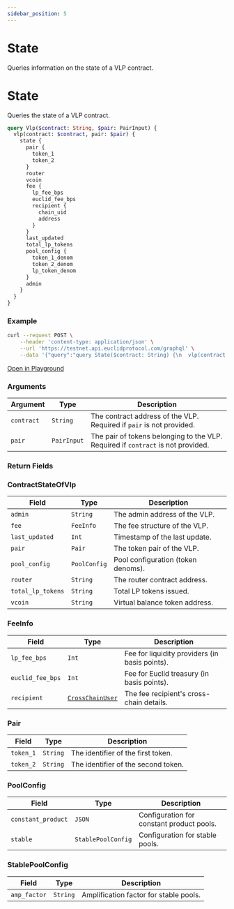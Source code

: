 ```yaml
---
sidebar_position: 5
---
```


# State
Queries information on the state of a VLP contract.

# State

Queries the state of a VLP contract.

```graphql
query Vlp($contract: String, $pair: PairInput) {
  vlp(contract: $contract, pair: $pair) {
    state {
      pair {
        token_1
        token_2
      }
      router
      vcoin
      fee {
        lp_fee_bps
        euclid_fee_bps
        recipient {
          chain_uid
          address
        }
      }
      last_updated
      total_lp_tokens
      pool_config {
        token_1_denom
        token_2_denom
        lp_token_denom
      }
      admin
    }
  }
}
```

### Example

```bash
curl --request POST \
    --header 'content-type: application/json' \
    --url 'https://testnet.api.euclidprotocol.com/graphql' \
    --data '{"query":"query State($contract: String) {\n  vlp(contract: $contract) {\n    state {\n      pair {\n        token_1\n        token_2\n      }\n      router\n      vcoin\n      fee {\n        lp_fee_bps\n        euclid_fee_bps\n        recipient {\n          chain_uid\n          address\n        }\n      }\n      last_updated\n      total_lp_tokens\n      admin\n      pool_config {\n        stable {\n          amp_factor\n        }\n        constant_product\n      }\n    }\n  }\n}","variables":{"contract":"euclid1y2t7uplrund64g3qc034j7pvfnq7udfqck6k5hxnq7gxtdm30zzsxuk8v9"}}'
```

[Open in Playground](https://testnet.api.euclidprotocol.com/?explorerURLState=N4IgJg9gxgrgtgUwHYBcQC4QEcYIE4CeABAMooCGKCAFACRQSp7lQrqkp4CWSA5gJRFgAHSREiANwA2AB2oMmLNkXqNOSwSLHiiAZwpUhonTpnkueI9pPiUEANbIA%2BgEZjN2w%2BcAmdyYC%2Bfjp4EDBUeEHiEgw8kUQAZggIVh7isk6JCE4ARjK6ceIIMFBSXGAZSTl5BUR4CFBcMlzIKCmp4lAAFuZITjBlNeLkYGB1uvnWNoGT4tMeUuT6fTJglAhgcXYUUk7pdo5IEx7DcLEzRDIQEDsK8Vy8bR765NlSyVrtQ3AyGUoQEedZjUFM9UE4ZCEwMUUHE5jo4dN-CAADQgCTkbgvN66DAgD5EYQgBTqViE9CEoolMouAjeFAAdhgMikeBgSDAADYACy8ADMWCgAAZeVyAFb0mQSeJILCMsDxAX2Dn2ACsnQAHjL6bx1SgwHBeYKAF5G3TqmD2AAcEgAnITREj-EA)

### Arguments

| **Argument**  | **Type**     | **Description**                                                                   |
|---------------|--------------|-----------------------------------------------------------------------------------|
| `contract`    | `String`     | The contract address of the VLP. Required if `pair` is not provided.             |
| `pair`        | `PairInput`  | The pair of tokens belonging to the VLP. Required if `contract` is not provided. |

### Return Fields

### ContractStateOfVlp

| **Field**          | **Type**       | **Description**                    |
|--------------------|----------------|------------------------------------|
| `admin`            | `String`       | The admin address of the VLP.      |
| `fee`              | `FeeInfo`      | The fee structure of the VLP.      |
| `last_updated`     | `Int`          | Timestamp of the last update.      |
| `pair`             | `Pair`         | The token pair of the VLP.         |
| `pool_config`      | `PoolConfig`   | Pool configuration (token denoms). |
| `router`           | `String`       | The router contract address.       |
| `total_lp_tokens`  | `String`       | Total LP tokens issued.            |
| `vcoin`            | `String`       | Virtual balance token address.     |

### FeeInfo

| **Field**           | **Type**         | **Description**                                        |
|---------------------|------------------|--------------------------------------------------------|
| `lp_fee_bps`        | `Int`            | Fee for liquidity providers (in basis points).        |
| `euclid_fee_bps`    | `Int`            | Fee for Euclid treasury (in basis points).            |
| `recipient`         | [`CrossChainUser`](../../common%20types.md#crosschainuser) | The fee recipient's cross-chain details.              |


### Pair

| **Field**   | **Type**   | **Description**                        |
|-------------|------------|----------------------------------------|
| `token_1`   | `String`   | The identifier of the first token.     |
| `token_2`   | `String`   | The identifier of the second token.    |

### PoolConfig

| **Field**          | **Type**             | **Description**                            |
|--------------------|----------------------|--------------------------------------------|
| `constant_product` | `JSON`               | Configuration for constant product pools.  |
| `stable`           | `StablePoolConfig`   | Configuration for stable pools.            |

### StablePoolConfig

| **Field**     | **Type**   | **Description**                      |
|---------------|------------|--------------------------------------|
| `amp_factor`  | `String`   | Amplification factor for stable pools. |